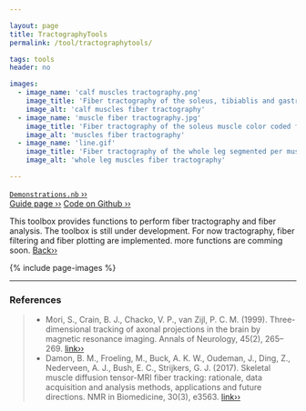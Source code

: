 ```yaml
---

layout: page
title: TractographyTools
permalink: /tool/tractographytools/

tags: tools
header: no

images:
  - image_name: 'calf muscles tractography.png'
    image_title: 'Fiber tractography of the soleus, tibiablis and gastroc muscles, color coded for fiber length.'
    image_alt: 'calf muscles fiber tractography'
  - image_name: 'muscle fiber tractography.jpg'
    image_title: 'Fiber tractography of the soleus muscle color coded for fiber direction.'
    image_alt: 'muscles fiber tractography'
  - image_name: 'line.gif'
    image_title: 'Fiber tractography of the whole leg segmented per muscle.'
    image_alt: 'whole leg muscles fiber tractography'

---
```


[`Demonstrations.nb` ››](/doc/demo/) <br>
[Guide page ››](/assets/htmldoc/html/guide/{{page.title}})
[Code on Github ››](https://github.com/mfroeling/QMRITools/blob/master/QMRITools/Kernel/TractographyTools.wl)

This toolbox provides functions to perform fiber tractography and fiber analysis.
The toolbox is still under development. For now tractography, fiber filtering and fiber plotting
are implemented. more functions are comming soon. [Back››](/tool/)

{% include page-images %}

--------------------------------------------------------------------------

### References

> - Mori, S., Crain, B. J., Chacko, V. P., van Zijl, P. C. M. (1999). Three-dimensional tracking of axonal
projections in the brain by magnetic resonance imaging. Annals of Neurology, 45(2),
265–269. [link››](https://doi.org/https://doi.org/10.1002/1531-8249(199902)45:2<265::AID-ANA21>3.0.CO;2-3)
> - Damon, B. M., Froeling, M., Buck, A. K. W., Oudeman, J., Ding, Z., Nederveen, A. J.,
Bush, E. C., Strijkers, G. J. (2017). Skeletal muscle diffusion tensor-MRI fiber tracking:
rationale, data acquisition and analysis methods, applications and future
directions. NMR in Biomedicine, 30(3), e3563. [link››](https://doi.org/10.1002/nbm.3563)
